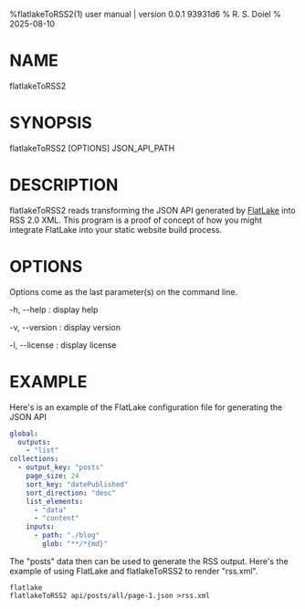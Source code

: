 %flatlakeToRSS2(1) user manual | version 0.0.1 93931d6
% R. S. Doiel
% 2025-08-10

# NAME

flatlakeToRSS2

# SYNOPSIS

flatlakeToRSS2 [OPTIONS] JSON_API_PATH

# DESCRIPTION

flatlakeToRSS2 reads transforming the JSON API generated by [FlatLake](https://flatlake.app)
into RSS 2.0 XML. This program is a proof of concept of how you might integrate FlatLake
into your static website build process.

# OPTIONS

Options come as the last parameter(s) on the command line.

-h, --help
: display help

-v, --version
: display version

-l, --license
: display license

# EXAMPLE

Here's is an example of the FlatLake configuration file for generating the JSON API

~~~yaml
global:
  outputs:
    - "list"
collections:
  - output_key: "posts"
    page_size: 24
    sort_key: "datePublished"
    sort_direction: "desc"
    list_elements:
      - "data"
      - "content"
    inputs:
      - path: "./blog"
        glob: "**/*{md}"
~~~

The "posts" data then can be used to generate the RSS output. Here's the example
of using FlatLake and flatlakeToRSS2 to render "rss.xml".

~~~shell
flatlake
flatlakeToRSS2 api/posts/all/page-1.json >rss.xml
~~~



